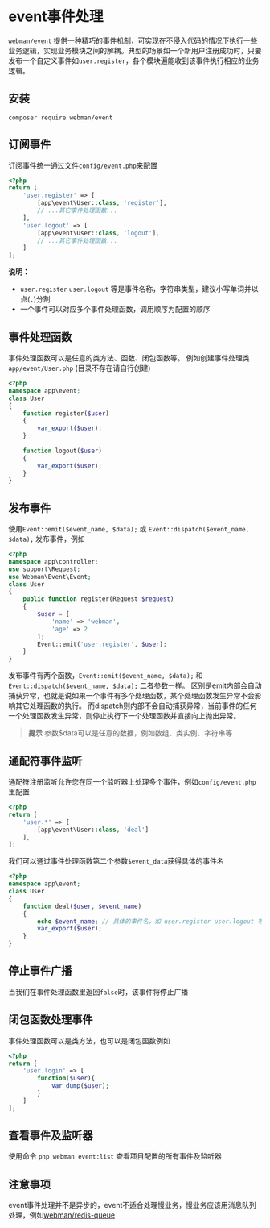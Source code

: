 # event事件处理
`webman/event` 提供一种精巧的事件机制，可实现在不侵入代码的情况下执行一些业务逻辑，实现业务模块之间的解耦。典型的场景如一个新用户注册成功时，只要发布一个自定义事件如`user.register`，各个模块遍能收到该事件执行相应的业务逻辑。

## 安装
`composer require webman/event`

## 订阅事件
订阅事件统一通过文件`config/event.php`来配置
```php
<?php
return [
    'user.register' => [
        [app\event\User::class, 'register'],
        // ...其它事件处理函数...
    ],
    'user.logout' => [
        [app\event\User::class, 'logout'],
        // ...其它事件处理函数...
    ]
];
```
**说明：**
- `user.register` `user.logout` 等是事件名称，字符串类型，建议小写单词并以点(`.`)分割
- 一个事件可以对应多个事件处理函数，调用顺序为配置的顺序

## 事件处理函数
事件处理函数可以是任意的类方法、函数、闭包函数等。
例如创建事件处理类 `app/event/User.php` (目录不存在请自行创建)
```php
<?php
namespace app\event;
class User
{
    function register($user)
    {
        var_export($user);
    }
 
    function logout($user)
    {
        var_export($user);
    }
}
```

## 发布事件
使用`Event::emit($event_name, $data);` 或 `Event::dispatch($event_name, $data);` 发布事件，例如
```php
<?php
namespace app\controller;
use support\Request;
use Webman\Event\Event;
class User
{
    public function register(Request $request)
    {
        $user = [
            'name' => 'webman',
            'age' => 2
        ];
        Event::emit('user.register', $user);
    }
}
```

发布事件有两个函数，`Event::emit($event_name, $data);` 和 `Event::dispatch($event_name, $data);` 二者参数一样。
区别是emit内部会自动捕获异常，也就是说如果一个事件有多个处理函数，某个处理函数发生异常不会影响其它处理函数的执行。
而dispatch则内部不会自动捕获异常，当前事件的任何一个处理函数发生异常，则停止执行下一个处理函数并直接向上抛出异常。

> **提示**
> 参数$data可以是任意的数据，例如数组、类实例、字符串等


## 通配符事件监听
通配符注册监听允许您在同一个监听器上处理多个事件，例如`config/event.php`里配置
```php
<?php
return [
    'user.*' => [
        [app\event\User::class, 'deal']
    ],
];
```
我们可以通过事件处理函数第二个参数`$event_data`获得具体的事件名
```php
<?php
namespace app\event;
class User
{
    function deal($user, $event_name)
    {
        echo $event_name; // 具体的事件名，如 user.register user.logout 等
        var_export($user);
    }
}
```

## 停止事件广播
当我们在事件处理函数里返回`false`时，该事件将停止广播

## 闭包函数处理事件
事件处理函数可以是类方法，也可以是闭包函数例如

```php
<?php
return [
    'user.login' => [
        function($user){
            var_dump($user);
        }
    ]
];
```

##  查看事件及监听器
使用命令 `php webman event:list` 查看项目配置的所有事件及监听器

## 注意事项
event事件处理并不是异步的，event不适合处理慢业务，慢业务应该用消息队列处理，例如[webman/redis-queue](https://www.workerman.net/plugin/12)
